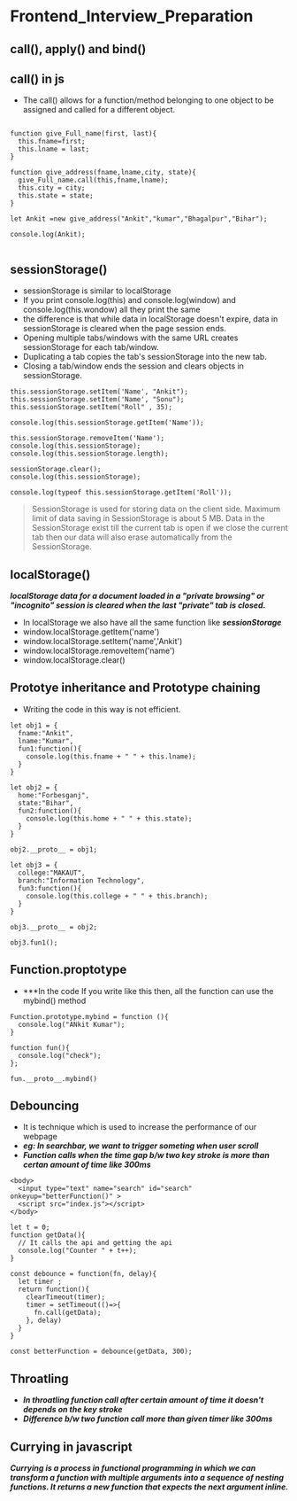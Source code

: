 # Frontend_Interview_Preparation

## call(), apply() and bind()

## call() in js
- The call() allows for a function/method belonging to one object to be assigned and called for a different object.
```

function give_Full_name(first, last){
  this.fname=first;
  this.lname = last;
}

function give_address(fname,lname,city, state){
  give_Full_name.call(this,fname,lname);
  this.city = city;
  this.state = state;
}

let Ankit =new give_address("Ankit","kumar","Bhagalpur","Bihar");

console.log(Ankit);
```


```
```

## sessionStorage()
- sessionStorage is similar to localStorage
- If you print console.log(this) and console.log(window) and console.log(this.wondow) all they print the same
- the difference is that while data in localStorage doesn't expire, data in sessionStorage is cleared when the page session ends.
- Opening multiple tabs/windows with the same URL creates sessionStorage for each tab/window.
- Duplicating a tab copies the tab's sessionStorage into the new tab.
- Closing a tab/window ends the session and clears objects in sessionStorage.

```
this.sessionStorage.setItem('Name', "Ankit");
this.sessionStorage.setItem('Name', "Sonu");
this.sessionStorage.setItem("Roll" , 35);

console.log(this.sessionStorage.getItem('Name'));

this.sessionStorage.removeItem('Name');
console.log(this.sessionStorage);
console.log(this.sessionStorage.length);

sessionStorage.clear();
console.log(this.sessionStorage);

console.log(typeof this.sessionStorage.getItem('Roll'));
```

> SessionStorage is used for storing data on the client side.
> Maximum limit of data saving in SessionStorage is about 5 MB.
> Data in the SessionStorage exist till the current tab is open if we close the current tab then our data will also erase automatically from the SessionStorage.


## localStorage()
***localStorage data for a document loaded in a "private browsing" or "incognito" session is cleared when the last "private" tab is closed.***

- In localStorage we also have all the same function like ***sessionStorage*** 
- window.localStorage.getItem('name')
- window.localStorage.setItem('name','Ankit')
- window.localStorage.removeItem('name')
- window.localStorage.clear()






## Prototye inheritance and Prototype chaining

- Writing the code in this way is not efficient.

```
let obj1 = {
  fname:"Ankit",
  lname:"Kumar",
  fun1:function(){
    console.log(this.fname + " " + this.lname);
  }
}

let obj2 = {
  home:"Forbesganj",
  state:"Bihar",
  fun2:function(){
    console.log(this.home + " " + this.state);
  }
}

obj2.__proto__ = obj1;

let obj3 = {
  college:"MAKAUT",
  branch:"Information Technology",
  fun3:function(){
    console.log(this.college + " " + this.branch);
  }
}

obj3.__proto__ = obj2;

obj3.fun1();
```

## Function.proptotype

- ***In the code If you write like this then, all the function can use the mybind() method
```
Function.prototype.mybind = function (){
  console.log("ANkit Kumar");
}

function fun(){
  console.log("check");
};

fun.__proto__.mybind()
```


## Debouncing
- It is technique which is used to increase the performance of our webpage
- ***eg: In searchbar, we want to trigger someting when user scroll***
- ***Function calls when the time gap b/w two key stroke is more than certan amount of time like 300ms***

```
<body>
  <input type="text" name="search" id="search" onkeyup="betterFunction()" >
  <script src="index.js"></script>
</body>
```

```
let t = 0;
function getData(){
  // It calls the api and getting the api
  console.log("Counter " + t++);
}

const debounce = function(fn, delay){
  let timer ;
  return function(){
    clearTimeout(timer);
    timer = setTimeout(()=>{
      fn.call(getData);
    }, delay)
  }
}

const betterFunction = debounce(getData, 300);
```
## Throatling
- ***In throatling function call after certain amount of time it doesn't depends on the key stroke***
- ***Difference b/w two function call more than given timer like 300ms***


## Currying in javascript
***Currying is a process in functional programming in which we can transform a function with multiple arguments into a sequence of nesting functions. It returns a new function that expects the next argument inline.***





















